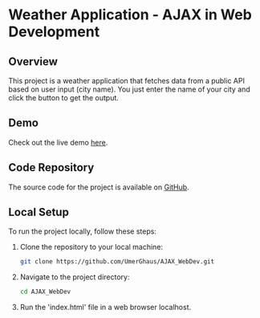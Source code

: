 # Weather Application - AJAX in Web Development

## Overview

This project is a weather application that fetches data from a public API based on user input (city name). You just enter the name of your city and click the button to get the output.

## Demo

Check out the live demo [here](<https://umerghaus.github.io/AJAX_WebDev/>).

## Code Repository

The source code for the project is available on [GitHub](<https://github.com/UmerGhaus/AJAX_WebDev>).

## Local Setup

To run the project locally, follow these steps:

1. Clone the repository to your local machine:

   ```bash
   git clone https://github.com/UmerGhaus/AJAX_WebDev.git

2. Navigate to the project directory:

   ```bash
   cd AJAX_WebDev

3. Run the 'index.html' file in a web browser localhost.
